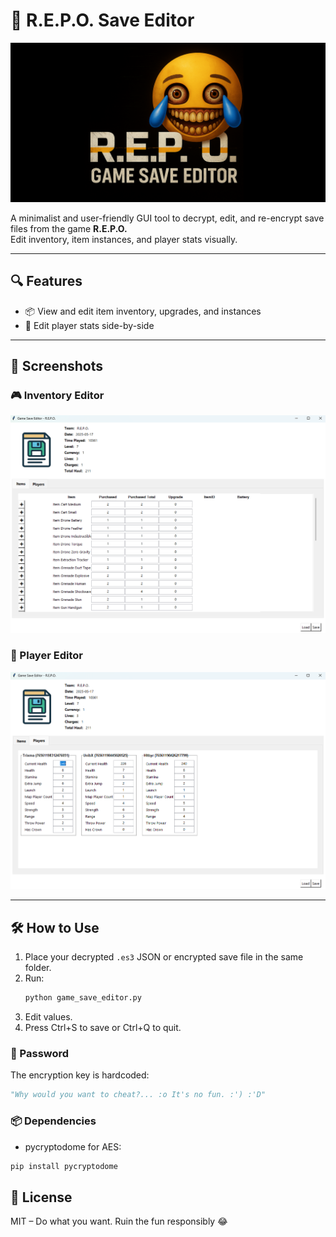 # 🧠 R.E.P.O. Save Editor

<div align="center">
  <img src="logo.png" alt="R.E.P.O. Logo" style="max-height: 300px; height: auto; width: auto;" />
</div>

A minimalist and user-friendly GUI tool to decrypt, edit, and re-encrypt save files from the game **R.E.P.O.**  
Edit inventory, item instances, and player stats visually.

---

## 🔍 Features

- 📦 View and edit item inventory, upgrades, and instances
- 👥 Edit player stats side-by-side

---

## 📸 Screenshots

### 🎮 Inventory Editor
![Inventory](screenshot_items.png)

### 🧍 Player Editor
![Players](screenshot_players.png)

---

## 🛠️ How to Use

1. Place your decrypted `.es3` JSON or encrypted save file in the same folder.
2. Run:
   ```bash
   python game_save_editor.py
3. Edit values.
4. Press Ctrl+S to save or Ctrl+Q to quit.

### 🔐 Password
The encryption key is hardcoded:
```python
"Why would you want to cheat?... :o It's no fun. :') :'D"
```

### 📦 Dependencies
- pycryptodome for AES:
```bash
pip install pycryptodome
```

## 💬 License
MIT – Do what you want. Ruin the fun responsibly 😂